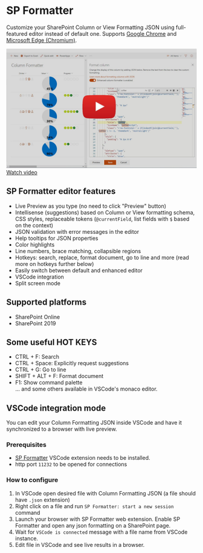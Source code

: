 # SP Formatter

Customize your SharePoint Column or View Formatting JSON using full-featured editor instead of default one. Supports [Google Chrome](https://chrome.google.com/webstore/detail/sp-formatter/fmeihfaddhdkoogipahfcjlicglflkhg?hl=en) and [Microsoft Edge (Chromium)](https://microsoftedge.microsoft.com/addons/detail/sp-formatter/eenbldkdgbfcfachaccldfgiajgjmjhi?hl=en-US).

[![youtube video](web-extension/app/icons/column-formatter-yt.jpg)](https://youtu.be/xnyiDdLKWOA)
[Watch video](https://youtu.be/xnyiDdLKWOA)

## SP Formatter editor features

- Live Preview as you type (no need to click "Preview" button)
- Intellisense (suggestions) based on Column or View formatting schema, CSS styles, replaceable tokens (`@currentField`, list fields with `$` based on the context)
- JSON validation with error messages in the editor
- Help tooltips for JSON properties
- Color highlights
- Line numbers, brace matching, collapsible regions
- Hotkeys: search, replace, format document, go to line and more (read more on hotkeys further below)
- Easily switch between default and enhanced editor
- VSCode integration
- Split screen mode

## Supported platforms

- SharePoint Online
- SharePoint 2019

## Some useful HOT KEYS

- CTRL + F: Search  
- CTRL + Space: Explicitly request suggestions  
- CTRL + G: Go to line  
- SHIFT + ALT + F: Format document  
- F1: Show command palette  
 ... and some others available in VSCode's monaco editor.

## VSCode integration mode

You can edit your Column Formatting JSON inside VSCode and have it synchronized to a browser with live preview.

### Prerequisites

- [SP Formatter](https://marketplace.visualstudio.com/items?itemName=s-kainet.sp-formatter) VSCode extension needs to be installed.
- http port `11232` to be opened for connections

### How to configure

1. In VSCode open desired file with Column Formatting JSON (a file should have `.json` extension)
2. Right click on a file and run `SP Formatter: start a new session` command
3. Launch your browser with SP Formatter web extension. Enable SP Formatter and open any json formatting on a SharePoint page.
4. Wait for `VSCode is connected` message with a file name from VSCode instance.
5. Edit file in VSCode and see live results in a browser.
